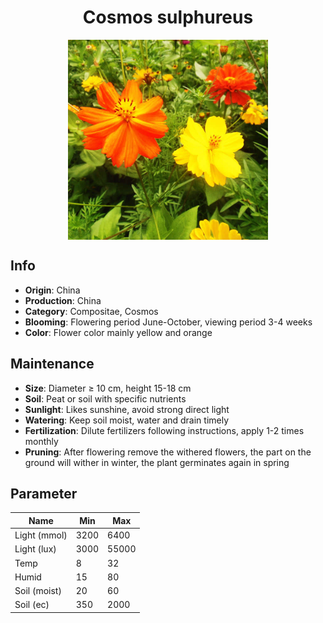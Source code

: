 <h1 align='center'>Cosmos sulphureus</h1>
<p align="center">
    <img 
        align='center'
        width='320'
        src="../images/cosmos sulphureus.png" 
        alt='Cosmos sulphureus' />
</p>

## Info

 - **Origin**: China
 - **Production**: China
 - **Category**: Compositae, Cosmos
 - **Blooming**: Flowering period June-October, viewing period 3-4 weeks
 - **Color**: Flower color mainly yellow and orange

## Maintenance

 - **Size**: Diameter ≥ 10 cm, height 15-18 cm
 - **Soil**: Peat or soil with specific nutrients
 - **Sunlight**: Likes sunshine, avoid strong direct light
 - **Watering**: Keep soil moist, water and drain timely
 - **Fertilization**: Dilute fertilizers following instructions, apply 1-2 times monthly
 - **Pruning**: After flowering remove the withered flowers, the part on the ground will wither in winter, the plant germinates again in spring

## Parameter

| Name         | Min  | Max   |
|--------------|------|-------|
| Light (mmol) | 3200 | 6400  |
| Light (lux)  | 3000 | 55000 |
| Temp         | 8    | 32    |
| Humid        | 15   | 80    |
| Soil (moist) | 20   | 60    |
| Soil (ec)    | 350  | 2000  |